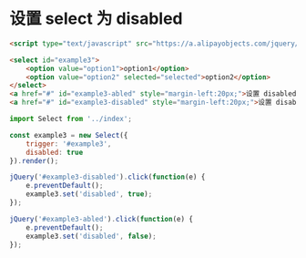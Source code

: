 # 设置 select 为 disabled

<link rel="stylesheet" href="../node_modules/alice-select/dist/select.css" />

```html
<script type="text/javascript" src="https://a.alipayobjects.com/jquery/jquery/1.7.2/jquery.js"></script>

<select id="example3">
    <option value="option1">option1</option>
    <option value="option2" selected="selected">option2</option>
</select>
<a href="#" id="example3-abled" style="margin-left:20px;">设置 disabled=false</a>
<a href="#" id="example3-disabled" style="margin-left:20px;">设置 disabled=true</a>
```


```javascript
import Select from '../index';

const example3 = new Select({
    trigger: '#example3',
    disabled: true
}).render();

jQuery('#example3-disabled').click(function(e) {
    e.preventDefault();
    example3.set('disabled', true);
});

jQuery('#example3-abled').click(function(e) {
    e.preventDefault();
    example3.set('disabled', false);
});
```


